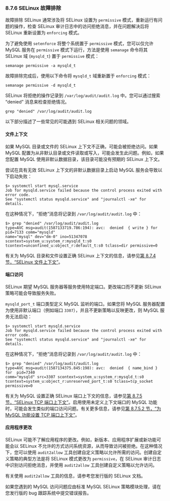 ### 8.7.6 SELinux 故障排除

故障排除 SELinux 通常涉及将 SELinux 设置为 `permissive` 模式，重新运行有问题的操作，检查 SELinux 审计日志中的访问拒绝消息，并在问题解决后将 SELinux 重新设置为 `enforcing` 模式。

为了避免使用 `setenforce` 将整个系统置于 `permissive` 模式，您可以仅允许 MySQL 服务在 `permissive` 模式下运行，方法是使用 `semanage` 命令将其 SELinux 域 (`mysqld_t`) 置于 `permissive` 模式：

```shell
semanage permissive -a mysqld_t
```

故障排除完成后，使用以下命令将 `mysqld_t` 域重新置于 `enforcing` 模式：

```shell
semanage permissive -d mysqld_t
```

SELinux 将拒绝的操作记录到 `/var/log/audit/audit.log` 中。您可以通过搜索 “denied” 消息来检查拒绝情况。

```shell
grep "denied" /var/log/audit/audit.log
```

以下部分描述了一些常见的可能遇到 SELinux 相关问题的领域。

#### 文件上下文

如果 MySQL 目录或文件的 SELinux 上下文不正确，可能会被拒绝访问。如果 MySQL 配置为从非默认目录或文件读取或写入，可能会发生此问题。例如，如果您配置 MySQL 使用非默认数据目录，该目录可能没有预期的 SELinux 上下文。

尝试在具有无效 SELinux 上下文的非默认数据目录上启动 MySQL 服务会导致以下启动失败：

```shell
$> systemctl start mysql.service
Job for mysqld.service failed because the control process exited with error code.
See "systemctl status mysqld.service" and "journalctl -xe" for details.
```

在这种情况下，“拒绝”消息将记录到 `/var/log/audit/audit.log` 中：

```shell
$> grep "denied" /var/log/audit/audit.log
type=AVC msg=audit(1587133719.786:194): avc:  denied  { write } for  pid=7133 comm="mysqld"
name="mysql" dev="dm-0" ino=51347078 scontext=system_u:system_r:mysqld_t:s0
tcontext=unconfined_u:object_r:default_t:s0 tclass=dir permissive=0
```

有关为 MySQL 目录和文件设置正确 SELinux 上下文的信息，请参见[第 8.7.4 节，“SELinux 文件上下文”](#8.7.4-SELinux-文件上下文)。

#### 端口访问

SELinux 期望 MySQL 服务器等服务使用特定端口。更改端口而不更新 SELinux 策略可能会导致服务失败。

`mysqld_port_t` 端口类型定义 MySQL 监听的端口。如果您将 MySQL 服务器配置为使用非默认端口（例如端口 `3307`），并且不更新策略以反映更改，则 MySQL 服务无法启动：

```shell
$> systemctl start mysqld.service
Job for mysqld.service failed because the control process exited with error code.
See "systemctl status mysqld.service" and "journalctl -xe" for details.
```

在这种情况下，“拒绝”消息将记录到 `/var/log/audit/audit.log` 中：

```shell
$> grep "denied" /var/log/audit/audit.log
type=AVC msg=audit(1587134375.845:198): avc:  denied  { name_bind } for  pid=7340
comm="mysqld" src=3307 scontext=system_u:system_r:mysqld_t:s0
tcontext=system_u:object_r:unreserved_port_t:s0 tclass=tcp_socket permissive=0
```

有关为 MySQL 设置正确 SELinux 端口上下文的信息，请参见[第 8.7.5 节，“SELinux TCP 端口上下文”](#8.7.5-SELinux-TCP-端口上下文)。启用使用未定义上下文端口的 MySQL 功能时，可能会发生类似的端口访问问题。有关更多信息，请参见[第 8.7.5.2 节，“为 MySQL 功能设置 TCP 端口上下文”](#8.7.5.2-为-MySQL-功能设置-TCP-端口上下文)。

#### 应用程序更改

SELinux 可能不了解应用程序的更改。例如，新版本、应用程序扩展或新功能可能会以 SELinux 不允许的方式访问系统资源，从而导致访问被拒绝。在这种情况下，您可以使用 `audit2allow` 工具创建自定义策略以允许所需的访问。创建自定义策略的典型方法是将 SELinux 模式更改为 `permissive`，在 SELinux 审计日志中识别访问拒绝消息，并使用 `audit2allow` 工具创建自定义策略以允许访问。

有关使用 `audit2allow` 工具的信息，请参考您发行版的 SELinux 文档。

如果您遇到的 MySQL 访问问题应由标准 MySQL SELinux 策略模块处理，请在您发行版的 bug 跟踪系统中提交错误报告。